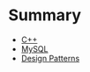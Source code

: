 # Summary

* [C++](cpp/README.md)
* [MySQL](mysql/README.md)
* [Design Patterns](design_patterns/README.md)

